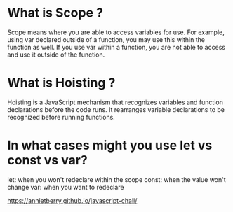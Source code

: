 # What is Scope ?
Scope means where you are able to access variables for use. For example, using var declared outside of a function, you may use this within the function as well. If you use var within a function, you are not able to access and use it outside of the function. 
 
# What is Hoisting ?
Hoisting is a JavaScript mechanism that recognizes variables and function declarations before the code runs. It rearranges variable declarations to be recognized before running functions. 

# In what cases might you use let vs const vs var?
let: when you won't redeclare within the scope
const: when the value won't change
var: when you want to redeclare 

https://annietberry.github.io/javascript-chall/
